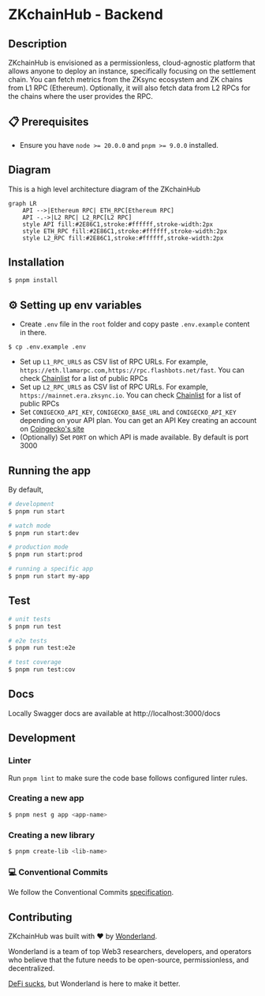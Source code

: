 # ZKchainHub - Backend

## Description

ZKchainHub is envisioned as a permissionless, cloud-agnostic platform that allows anyone to deploy an instance, specifically focusing on the settlement chain.
You can fetch metrics from the ZKsync ecosystem and ZK chains from L1 RPC (Ethereum). Optionally, it will also fetch data from L2 RPCs for the chains where the user provides the RPC.

## 📋 Prerequisites

- Ensure you have `node >= 20.0.0` and `pnpm >= 9.0.0` installed.


## Diagram
This is a high level architecture diagram of the ZKchainHub
```mermaid
graph LR
    API -->|Ethereum RPC| ETH_RPC[Ethereum RPC]
    API -.->|L2 RPC| L2_RPC[L2 RPC]
    style API fill:#2E86C1,stroke:#ffffff,stroke-width:2px
    style ETH_RPC fill:#2E86C1,stroke:#ffffff,stroke-width:2px
    style L2_RPC fill:#2E86C1,stroke:#ffffff,stroke-width:2px
```


## Installation

```bash
$ pnpm install
```

## ⚙️ Setting up env variables

- Create `.env` file in the `root` folder and copy paste `.env.example` content in there.
```
$ cp .env.example .env
```
- Set up `L1_RPC_URLS` as CSV list of RPC URLs. For example, `https://eth.llamarpc.com,https://rpc.flashbots.net/fast`. You can check [Chainlist](https://chainlist.org/) for a list of public RPCs
- Set up `L2_RPC_URLS` as CSV list of RPC URLs. For example, `https://mainnet.era.zksync.io`. You can check [Chainlist](https://chainlist.org/) for a list of public RPCs
- Set `CONIGECKO_API_KEY`, `CONIGECKO_BASE_URL` and `CONIGECKO_API_KEY` depending on your API plan. You can get an API Key creating an account on [Coingecko's site](https://www.coingecko.com/en/api)
- (Optionally) Set `PORT` on which API is made available. By default is port 3000

## Running the app

By default, 

```bash
# development
$ pnpm run start

# watch mode
$ pnpm run start:dev

# production mode
$ pnpm run start:prod

# running a specific app
$ pnpm run start my-app
```

## Test

```bash
# unit tests
$ pnpm run test

# e2e tests
$ pnpm run test:e2e

# test coverage
$ pnpm run test:cov
```

## Docs
Locally Swagger docs are available at http://localhost:3000/docs

## Development

### Linter
Run `pnpm lint` to make sure the code base follows configured linter rules.

### Creating a new app
```bash
$ pnpm nest g app <app-name>
```

### Creating a new library
```bash
$ pnpm create-lib <lib-name>
```

### 💻 Conventional Commits
We follow the Conventional Commits [specification](https://www.conventionalcommits.org/en/v1.0.0/#specification).

## Contributing

ZKchainHub was built with ❤️ by [Wonderland](https://defi.sucks).

Wonderland is a team of top Web3 researchers, developers, and operators who believe that the future needs to be open-source, permissionless, and decentralized.

[DeFi sucks](https://defi.sucks), but Wonderland is here to make it better.